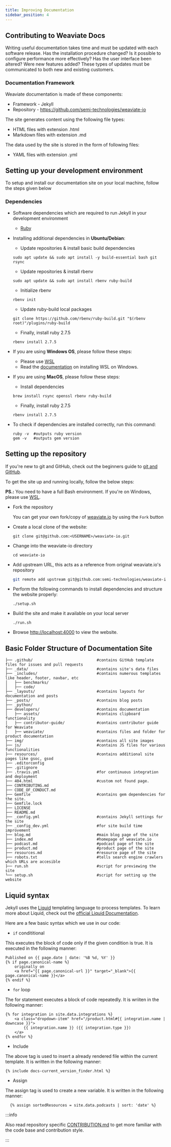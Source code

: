 ```yaml
---
title: Improving Documentation
sidebar_position: 4
---
```


<badges></badges>

## Contributing to Weaviate Docs

Writing useful documentation takes time and must be updated with each software release. Has the installation procedure changed? Is it possible to configure performance more effectively? Has the user interface been altered? Were new features added? These types of updates must be communicated to both new and existing customers.

### Documentation Framework

Weaviate documentation is made of these components:

* Framework - Jekyll
* Repository - https://github.com/semi-technologies/weaviate-io

The site generates content using the following file types:

* HTML files with extension .html
* Markdown files with extension .md

The data used by the site is stored in the form of following files:

* YAML files with extension .yml

## Setting up your development environment

To setup and install our documentation site on your local machine, follow the steps given below

### Dependencies

* Software dependencies which are required to run Jekyll in your development environment
  
  * [Ruby](https://www.ruby-lang.org/en/documentation/installation/)

* Installing additional dependencies in **Ubuntu/Debian**:
  
  * Update repositories & install basic build dependencies
  
  ```
  sudo apt update && sudo apt install -y build-essential bash git rsync
  ```
  
  * Update repositories & install rbenv

  ```
  sudo apt update && sudo apt install rbenv ruby-build
  ```

  * Initialize rbenv

  ```
  rbenv init
  ```
  
  * Update ruby-build local packages
  
  ```
  git clone https://github.com/rbenv/ruby-build.git "$(rbenv root)"/plugins/ruby-build
  ```

  * Finally, install ruby 2.7.5
  
  ```
  rbenv install 2.7.5
  ```

* If you are using **Windows OS**, please follow these steps:
  
  * Please use [WSL](https://docs.microsoft.com/en-us/windows/wsl/)
  * Read the [documentation](https://docs.microsoft.com/en-us/windows/wsl/install) on installing WSL on Windows.

* If you are using **MacOS**, please follow these steps:
 
  * Install dependencies

  ```
  brew install rsync openssl rbenv ruby-build 
  ```

  * Finally, install ruby 2.7.5

  ```
  rbenv install 2.7.5
  ```

* To check if dependencies are installed correctly, run this command:
  
  ```
  ruby -v  #outputs ruby version
  gem -v   #outputs gem version
  ```

## Setting up the repository

If you're new to git and GitHub, check out the beginners guide to [git and GitHub](./git-and-github).
  
To get the site up and running locally, follow the below steps:

  **PS.:** You need to have a full Bash environment. If you're on Windows, please use [WSL](https://docs.microsoft.com/en-us/windows/wsl/).

* Fork the repository
  
  You can get your own fork/copy of [weaviate.io](https://github.com/semi-technologies/weaviate-io) by using the `Fork` button

* Create a local clone of the website:
  ```
  git clone git@github.com:<USERNAME>/weaviate-io.git
  ```
* Change into the weaviate-io directory
  ```
  cd weaviate-io
  ```
* Add upstream URL, this acts as a reference from original weaviate.io's repository
  ```bash
  git remote add upstream git@github.com:semi-technologies/weaviate-io.git
  ```
* Perform the following commands to install dependencies and structure the website properly:
  ```
  ./setup.sh
  ```
* Build the site and make it available on your local server
  ```
  ./run.sh
  ```
* Browse [http://localhost:4000](http://localhost:4000) to view the website.

## Basic Folder Structure of Documentation Site

```
├── .github/                            #contains GitHub template files for issues and pull requests
├── _data/                              #contains site's data files
├── _includes/                          #contains numerous templates like header, footer, navbar, etc
│   ├── benchmarks/                     
│   ├── code/                     
├── _layouts/                           #contains layouts for documentation and posts
├── _posts/                             #contains blog posts
├── _python/                        
├── developers/                         #contains documentation
│   ├── assets/                         #contains clipboard functionality
│   ├── contributor-guide/              #contains contributor guide for Weaviate
│   ├── weaviate/                       #contains files and folder for product documentation 
├── img/                                #contains all site images
├── js/                                 #contains JS files for various functionalities
├── resources/                          #contains additional site pages like gsoc, gsod
├── .editorconfig
├── .gitignore
├── .travis.yml                         #for continuous integration and deployment
├── 404.html                            #custom not found page.
├── CONTRIBUTING.md
├── CODE_OF_CONDUCT.md
├── Gemfile                             #contains gem dependencies for the site.
├── Gemfile.lock
├── LICENSE
├── README.md
├── _config.yml                         #contains Jekyll settings for the site
├── _config_dev.yml                     #for site build time improvement
├── blog.md                             #main blog page of the site
├── index.md                            #homepage of weaviate.io
├── podcast.md                          #podcast page of the site
├── product.md                          #product page of the site
├── resources.md                        #resource page of the site
├── robots.txt                          #tells search engine crawlers which URLs are accesible
├── run.sh                              #script for previewing the site
└── setup.sh                            #script for setting up the website
```

## Liquid syntax

Jekyll uses the [Liquid](https://shopify.github.io/liquid/) templating language to process templates. To learn more about Liquid, check out the [official Liquid Documentation](https://shopify.github.io/liquid/).

Here are a few basic syntax which we use in our code:

* `if` condititional

This executes the block of code only if the given condition is true. It is executed in the following manner:

```
Published on {{ page.date | date: '%B %d, %Y' }}
{% if page.canonical-name %}
    originally on
    <a href="{{ page.canonical-url }}" target="_blank">{{ page.canonical-name }}</a>
{% endif %}
```

* `for` loop

The for statement executes a block of code repeatedly. It is wriiten in the following manner:

```
{% for integration in site.data.integrations %}
    <a class="dropdown-item" href="/product.html#{{ integration.name | downcase }}">
        {{ integration.name }} ({{ integration.type }})
    </a>
{% endfor %}
```

* Include

The above tag is used to insert a already rendered file within the current template. It is written in the following manner:

```
{% include docs-current_version_finder.html %}
```

* Assign

The assign tag is used to create a new variable. It is written in the following manner:

```
  {% assign sortedResources = site.data.podcasts | sort: 'date' %}
```  

:::info

Also read repository specific [CONTRIBUTION.md](https://github.com/semi-technologies/weaviate-io/blob/main/CONTRIBUTING.md) to get more familiar with the code base and contribution style.

:::